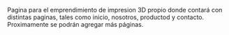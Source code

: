 Pagina para el emprendimiento de impresion 3D propio donde contará con distintas paginas, tales como inicio, nosotros, productod y contacto. Proximamente se podrán agregar más páginas.
